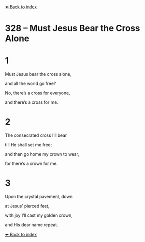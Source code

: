 [⬅️ Back to index](../README.md)

# 328 – Must Jesus Bear the Cross Alone





# 1

Must Jesus bear the cross alone,

and all the world go free?

No, there’s a cross for everyone,

and there’s a cross for me.



# 2

The consecrated cross I’ll bear

till He shall set me free;

and then go home my crown to wear,

for there’s a crown for me.



# 3

Upon the crystal pavement, down

at Jesus’ pierced feet,

with joy I’ll cast my golden crown,

and His dear name repeat.

[⬅️ Back to index](../README.md)
